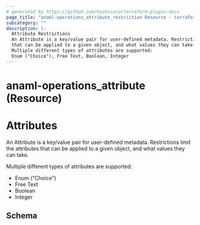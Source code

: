 ```yaml
---
# generated by https://github.com/hashicorp/terraform-plugin-docs
page_title: "anaml-operations_attribute_restriction Resource - terraform-provider-anaml-operations"
subcategory: ""
description: |-
  Attribute Restrictions
  An Attribute is a key/value pair for user-defined metadata. Restrictions limit the attributes
  that can be applied to a given object, and what values they can take.
  Multiple different types of attributes are supported:
  Enum ("Choice"), Free Text, Boolean, Integer
---
```


# anaml-operations_attribute (Resource)

# Attributes

An Attribute is a key/value pair for user-defined metadata. Restrictions limit the attributes
that can be applied to a given object, and what values they can take.

Multiple different types of attributes are supported:

- Enum ("Choice")
- Free Text
- Boolean
- Integer



<!-- schema generated by tfplugindocs -->
## Schema